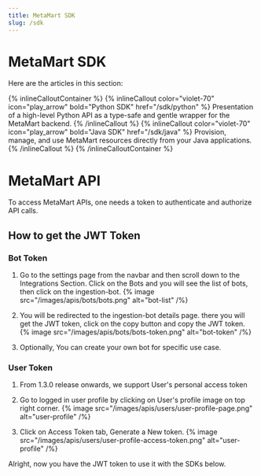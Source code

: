 ```yaml
---
title: MetaMart SDK
slug: /sdk
---
```


# MetaMart SDK

Here are the articles in this section:

{% inlineCalloutContainer %}
  {% inlineCallout
    color="violet-70"
    icon="play_arrow"
    bold="Python SDK"
    href="/sdk/python" %}
    Presentation of a high-level Python API as a type-safe and gentle wrapper for the MetaMart backend.
  {% /inlineCallout %}
  {% inlineCallout
    color="violet-70"
    icon="play_arrow"
    bold="Java SDK"
    href="/sdk/java" %}
    Provision, manage, and use MetaMart resources directly from your Java applications.
  {% /inlineCallout %}
{% /inlineCalloutContainer %}

# MetaMart API

To access MetaMart APIs, one needs a token to authenticate and authorize API calls.

## How to get the JWT Token

### Bot Token

1. Go to the settings page from the navbar and then scroll down to the Integrations Section. Click on the Bots and you will see the list of bots, then click on the ingestion-bot. {% image src="/images/apis/bots/bots.png" alt="bot-list" /%}

2. You will be redirected to the ingestion-bot details page. there you will get the JWT token, click on the copy button and copy the JWT token. {% image src="/images/apis/bots/bots-token.png" alt="bot-token" /%}

3. Optionally, You can create your own bot for specific use case.


### User Token

1. From 1.3.0 release onwards, we support User's personal access token

2. Go to logged in user profile by clicking on User's profile image on top right corner. {% image src="/images/apis/users/user-profile-page.png" alt="user-profile" /%}

3. Click on Access Token tab, Generate a New token. {% image src="/images/apis/users/user-profile-access-token.png" alt="user-profile" /%}

Alright, now you have the JWT token to use it with the SDKs below.


